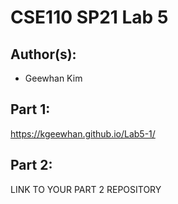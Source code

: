 # CSE110 SP21 Lab 5

## Author(s):
- Geewhan Kim

## Part 1:  
https://kgeewhan.github.io/Lab5-1/

## Part 2:

LINK TO YOUR PART 2 REPOSITORY
